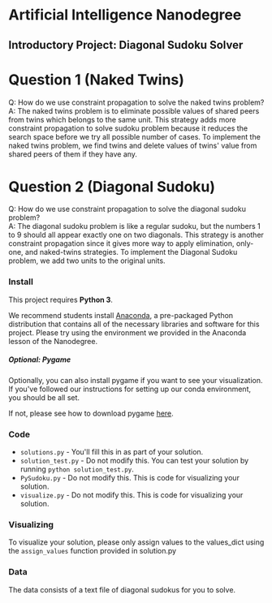 # Artificial Intelligence Nanodegree
## Introductory Project: Diagonal Sudoku Solver

# Question 1 (Naked Twins)
Q: How do we use constraint propagation to solve the naked twins problem?  
A: The naked twins problem is to eliminate possible values of shared peers from twins which belongs to the same unit. This strategy adds more constraint propagation to solve sudoku problem because it reduces the search space before we try all possible number of cases. To implement the naked twins problem, we find twins and delete values of twins' value from shared peers of them if they have any.


# Question 2 (Diagonal Sudoku)
Q: How do we use constraint propagation to solve the diagonal sudoku problem?  
A: The diagonal sudoku problem is like a regular sudoku, but the numbers 1 to 9 should all appear exactly one on two diagonals. This strategy is another constraint propagation since it gives more way to apply elimination, only-one, and naked-twins strategies. To implement the Diagonal Sudoku problem, we add two units to the original units.

### Install

This project requires **Python 3**.

We recommend students install [Anaconda](https://www.continuum.io/downloads), a pre-packaged Python distribution that contains all of the necessary libraries and software for this project. 
Please try using the environment we provided in the Anaconda lesson of the Nanodegree.

##### Optional: Pygame

Optionally, you can also install pygame if you want to see your visualization. If you've followed our instructions for setting up our conda environment, you should be all set.

If not, please see how to download pygame [here](http://www.pygame.org/download.shtml).

### Code

* `solutions.py` - You'll fill this in as part of your solution.
* `solution_test.py` - Do not modify this. You can test your solution by running `python solution_test.py`.
* `PySudoku.py` - Do not modify this. This is code for visualizing your solution.
* `visualize.py` - Do not modify this. This is code for visualizing your solution.

### Visualizing

To visualize your solution, please only assign values to the values_dict using the ```assign_values``` function provided in solution.py

### Data

The data consists of a text file of diagonal sudokus for you to solve.